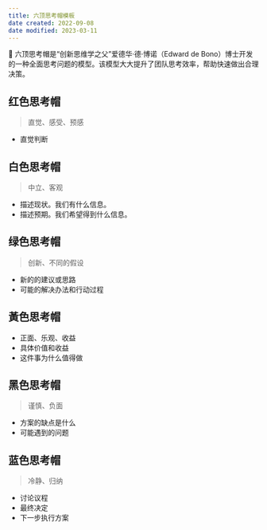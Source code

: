 ```yaml
---
title: 六顶思考帽模板
date created: 2022-09-08
date modified: 2023-03-11
---
```


🎩 六顶思考帽是“创新思维学之父”爱德华·德·博诺（Edward de Bono）博士开发的一种全面思考问题的模型。该模型大大提升了团队思考效率，帮助快速做出合理决策。

## 红色思考帽

> 直觉、感受、预感

- 直觉判断

## 白色思考帽

> 中立、客观

- 描述现状。我们有什么信息。
- 描述预期。我们希望得到什么信息。

## 绿色思考帽

> 创新、不同的假设

- 新的的建议或思路
- 可能的解决办法和行动过程

## 黃色思考帽

- 正面、乐观、收益
- 具体价值和收益
- 这件事为什么值得做

## 黑色思考帽

> 谨慎、负面

- 方案的缺点是什么
- 可能遇到的问题

## 蓝色思考帽

> 冷静、归纳

- 讨论议程
- 最终决定
- 下一步执行方案

